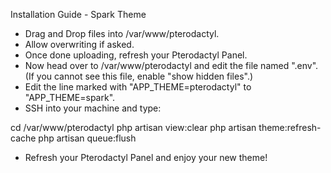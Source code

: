 Installation Guide - Spark Theme

 - Drag and Drop files into /var/www/pterodactyl.
 - Allow overwriting if asked.
 - Once done uploading, refresh your Pterodactyl Panel.
 - Now head over to /var/www/pterodactyl and edit the file named ".env". (If you cannot see this file, enable "show hidden files".)
 - Edit the line marked with "APP_THEME=pterodactyl" to "APP_THEME=spark".
 - SSH into your machine and type:
 
  cd /var/www/pterodactyl
  php artisan view:clear
  php artisan theme:refresh-cache
  php artisan queue:flush
  
 - Refresh your Pterodactyl Panel and enjoy your new theme!
